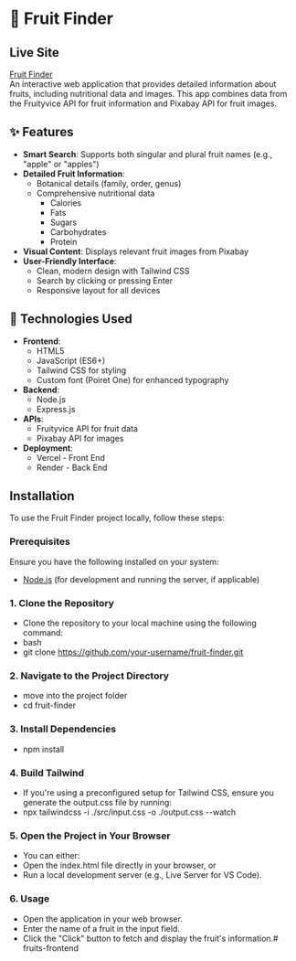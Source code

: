 

# 🍎 Fruit Finder
## Live Site
<a href="https://fruits-frontend-rose.vercel.app/" target="_blank"> Fruit Finder</a>
<br>
An interactive web application that provides detailed information about fruits, including nutritional data and images. This app combines data from the Fruityvice API for fruit information and Pixabay API for fruit images.

## ✨ Features

- **Smart Search**: Supports both singular and plural fruit names (e.g., "apple" or "apples")
- **Detailed Fruit Information**:
  - Botanical details (family, order, genus)
  - Comprehensive nutritional data
    - Calories
    - Fats
    - Sugars
    - Carbohydrates
    - Protein
- **Visual Content**: Displays relevant fruit images from Pixabay
- **User-Friendly Interface**:
  - Clean, modern design with Tailwind CSS
  - Search by clicking or pressing Enter
  - Responsive layout for all devices

## 🚀 Technologies Used

- **Frontend**:
  - HTML5
  - JavaScript (ES6+)
  - Tailwind CSS for styling
  - Custom font (Poiret One) for enhanced typography
- **Backend**:
  - Node.js
  - Express.js
- **APIs**:
  - Fruityvice API for fruit data
  - Pixabay API for images
- **Deployment**:
  - Vercel - Front End
  - Render - Back End

## Installation

To use the Fruit Finder project locally, follow these steps:

### Prerequisites

Ensure you have the following installed on your system:

- [Node.js](https://nodejs.org/) (for development and running the server, if applicable)

### 1. Clone the Repository

- Clone the repository to your local machine using the following command:
- bash
- git clone https://github.com/your-username/fruit-finder.git

### 2. Navigate to the Project Directory

- move into the project folder
- cd fruit-finder

### 3. Install Dependencies

- npm install

### 4. Build Tailwind

- If you're using a preconfigured setup for Tailwind CSS, ensure you generate the output.css file by running:
- npx tailwindcss -i ./src/input.css -o ./output.css --watch

### 5. Open the Project in Your Browser

- You can either:
- Open the index.html file directly in your browser, or
- Run a local development server (e.g., Live Server for VS Code).

### 6. Usage

- Open the application in your web browser.
- Enter the name of a fruit in the input field.
- Click the "Click" button to fetch and display the fruit's information.# fruits-frontend
